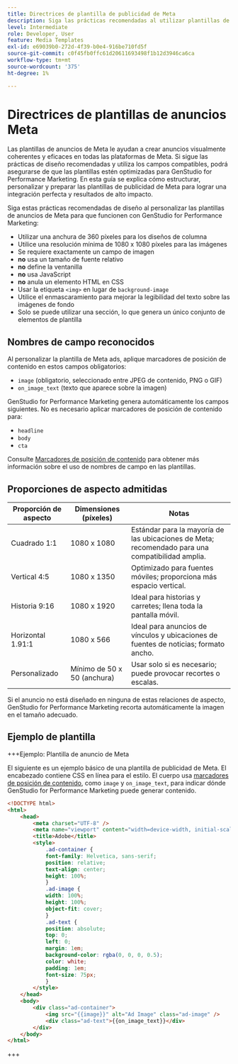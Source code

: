 ```yaml
---
title: Directrices de plantilla de publicidad de Meta
description: Siga las prácticas recomendadas al utilizar plantillas de anuncios de Meta con Adobe GenStudio for Performance Marketing.
level: Intermediate
role: Developer, User
feature: Media Templates
exl-id: e69039b0-272d-4f39-b0e4-916be710fd5f
source-git-commit: c0f45fb0ffc61d20611693498f1b12d3946ca6ca
workflow-type: tm+mt
source-wordcount: '375'
ht-degree: 1%

---
```


# Directrices de plantillas de anuncios Meta

Las plantillas de anuncios de Meta le ayudan a crear anuncios visualmente coherentes y eficaces en todas las plataformas de Meta. Si sigue las prácticas de diseño recomendadas y utiliza los campos compatibles, podrá asegurarse de que las plantillas estén optimizadas para GenStudio for Performance Marketing. En esta guía se explica cómo estructurar, personalizar y preparar las plantillas de publicidad de Meta para lograr una integración perfecta y resultados de alto impacto.

Siga estas prácticas recomendadas de diseño al personalizar las plantillas de anuncios de Meta para que funcionen con GenStudio for Performance Marketing:

- Utilizar una anchura de 360 píxeles para los diseños de columna
- Utilice una resolución mínima de 1080 x 1080 píxeles para las imágenes
- Se requiere exactamente un campo de imagen
- **no** usa un tamaño de fuente relativo
- **no** define la ventanilla
- **no** usa JavaScript
- **no** anula un elemento HTML en CSS
- Usar la etiqueta `<img>` en lugar de `background-image`
- Utilice el enmascaramiento para mejorar la legibilidad del texto sobre las imágenes de fondo
- Solo se puede utilizar una sección, lo que genera un único conjunto de elementos de plantilla

## Nombres de campo reconocidos

Al personalizar la plantilla de Meta ads, aplique marcadores de posición de contenido en estos campos obligatorios:

- `image` (obligatorio, seleccionado entre JPEG de contenido, PNG o GIF)
- `on_image_text` (texto que aparece sobre la imagen)

GenStudio for Performance Marketing genera automáticamente los campos siguientes. No es necesario aplicar marcadores de posición de contenido para:

- `headline`
- `body`
- `cta`

Consulte [Marcadores de posición de contenido](/help/user-guide/content/customize-template.md#content-placeholders) para obtener más información sobre el uso de nombres de campo en las plantillas.

## Proporciones de aspecto admitidas

| Proporción de aspecto | Dimensiones (píxeles) | Notas |
|------------------|----------------------------|-----------------------------------------------------------------------|
| Cuadrado 1:1 | 1080 x 1080 | Estándar para la mayoría de las ubicaciones de Meta; recomendado para una compatibilidad amplia. |
| Vertical 4:5 | 1080 x 1350 | Optimizado para fuentes móviles; proporciona más espacio vertical. |
| Historia 9:16 | 1080 x 1920 | Ideal para historias y carretes; llena toda la pantalla móvil. |
| Horizontal 1.91:1 | 1080 x 566 | Ideal para anuncios de vínculos y ubicaciones de fuentes de noticias; formato ancho. |
| Personalizado | Mínimo de 50 x 50 (anchura) | Usar solo si es necesario; puede provocar recortes o escalas. |

Si el anuncio no está diseñado en ninguna de estas relaciones de aspecto, GenStudio for Performance Marketing recorta automáticamente la imagen en el tamaño adecuado.

## Ejemplo de plantilla

+++Ejemplo: Plantilla de anuncio de Meta

<!-- Does this need to be a precise size? -->

El siguiente es un ejemplo básico de una plantilla de publicidad de Meta. El encabezado contiene CSS en línea para el estilo. El cuerpo usa [marcadores de posición de contenido](#content-placeholders), como `image` y `on_image_text`, para indicar dónde GenStudio for Performance Marketing puede generar contenido.

```html {line-numbers="true" highlight="33"}
<!DOCTYPE html>
<html>
    <head>
        <meta charset="UTF-8" />
        <meta name="viewport" content="width=device-width, initial-scale=1.0" />
        <title>Adobe</title>
        <style>
            .ad-container {
            font-family: Helvetica, sans-serif;
            position: relative;
            text-align: center;
            height: 100%;
            }
            .ad-image {
            width: 100%;
            height: 100%;
            object-fit: cover;
            }
            .ad-text {
            position: absolute;
            top: 0;
            left: 0;
            margin: 1em;
            background-color: rgba(0, 0, 0, 0.5);
            color: white;
            padding: 1em;
            font-size: 75px;
            }
        </style>
    </head>
    <body>
        <div class="ad-container">
            <img src="{{image}}" alt="Ad Image" class="ad-image" />
            <div class="ad-text">{{on_image_text}}</div>
        </div>
    </body>
</html>
```

+++
